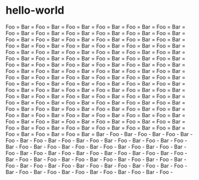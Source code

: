 # hello-world
Foo = Bar = Foo = Bar = Foo = Bar = Foo = Bar = Foo = Bar = Foo = Bar = Foo = Bar =
Foo = Bar = Foo = Bar = Foo = Bar = Foo = Bar = Foo = Bar = Foo = Bar = Foo = Bar =
Foo = Bar = Foo = Bar = Foo = Bar = Foo = Bar = Foo = Bar = Foo = Bar = Foo = Bar =
Foo = Bar = Foo = Bar = Foo = Bar = Foo = Bar = Foo = Bar = Foo = Bar = Foo = Bar =
Foo = Bar = Foo = Bar = Foo = Bar = Foo = Bar = Foo = Bar = Foo = Bar = Foo = Bar =
Foo = Bar = Foo = Bar = Foo = Bar = Foo = Bar = Foo = Bar = Foo = Bar = Foo = Bar =
Foo = Bar = Foo = Bar = Foo = Bar = Foo = Bar = Foo = Bar = Foo = Bar = Foo = Bar =
Foo = Bar = Foo = Bar = Foo = Bar = Foo = Bar = Foo = Bar = Foo = Bar = Foo = Bar =
Foo = Bar = Foo = Bar = Foo = Bar = Foo = Bar = Foo = Bar = Foo = Bar = Foo = Bar =
Foo = Bar = Foo = Bar = Foo = Bar = Foo = Bar = Foo = Bar = Foo = Bar = Foo = Bar =
Foo = Bar = Foo = Bar = Foo = Bar = Foo = Bar = Foo = Bar = Foo = Bar = Foo = Bar =
Foo = Bar = Foo = Bar = Foo = Bar = Foo = Bar = Foo = Bar = Foo = Bar = Foo = Bar =
Foo = Bar = Foo = Bar = Foo = Bar = Foo = Bar = Foo = Bar = Foo = Bar = Foo = Bar =
Foo = Bar = Foo = Bar = Foo = Bar = Foo = Bar = Foo = Bar = Foo = Bar = Foo = Bar =
Foo = Bar = Foo = Bar = Foo = Bar = Foo = Bar = Foo = Bar = Foo = Bar = Foo = Bar =
Bar - Foo - Bar - Foo - Bar - Foo - Bar - Foo - Bar - Foo - Bar - Foo - Bar - Foo -
Bar - Foo - Bar - Foo - Bar - Foo - Bar - Foo - Bar - Foo - Bar - Foo - Bar - Foo -
Bar - Foo - Bar - Foo - Bar - Foo - Bar - Foo - Bar - Foo - Bar - Foo - Bar - Foo -
Bar - Foo - Bar - Foo - Bar - Foo - Bar - Foo - Bar - Foo - Bar - Foo - Bar - Foo -
Bar - Foo - Bar - Foo - Bar - Foo - Bar - Foo - Bar - Foo - Bar - Foo - Bar - Foo -
Bar - Foo - Bar - Foo - Bar - Foo - Bar - Foo - Bar - Foo - Bar - Foo - Bar - Foo -
